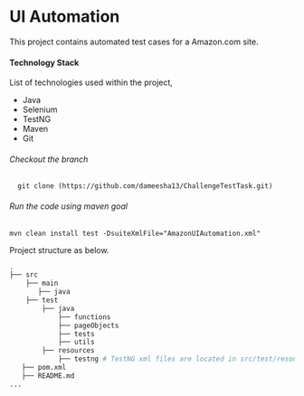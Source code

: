 # UI Automation

This project contains automated test cases for a Amazon.com site.

#### **Technology Stack**

 List of technologies used within the project,
* Java
* Selenium
* TestNG
* Maven
* Git

###### Checkout the branch
      git clone (https://github.com/dameesha13/ChallengeTestTask.git)

###### Run the code using maven goal

```
mvn clean install test -DsuiteXmlFile="AmazonUIAutomation.xml" 
```

Project structure as below.

``` bash
.
├── src
    ├── main
       ├── java
    ├── test
        ├── java
            ├── functions
            ├── pageObjects
            ├── tests
            ├── utils
        ├── resources
            ├── testng # TestNG xml files are located in src/test/resources/testng/ directory.
   ├── pom.xml
   ├── README.md   
...


